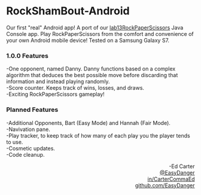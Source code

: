 # RockShamBout-Android
Our first "real" Android app! A port of our <a href="https://github.com/EasyDanger/lab13RockPaperScissors">lab13RockPaperScissors</a> Java Console app. Play RockPaperScissors from the comfort and convenience of your own Android mobile device! Tested on a Samsung Galaxy S7.

### 1.0.0 Features
-One opponent, named Danny. Danny functions based on a complex algorithm that deduces the best possible move before discarding that information and instead playing randomly.<br>
-Score counter. Keeps track of wins, losses, and draws.<br>
-Exciting RockPaperScissors gameplay!

### Planned Features
-Additional Opponents, Bart (Easy Mode) and Hannah (Fair Mode). <br>
  -Navivation pane.<br>
-Play tracker, to keep track of how many of each play you the player tends to use.<br>
-Cosmetic updates.<br>
-Code cleanup.<br>

<div align="right">-Ed Carter</div> 
<a href="https://twitter.com/EasyDanger"><div align="right">@EasyDanger</div></a>
<a href="https://linkedin.com/in/CarterCommaEd"><div align="right">in/CarterCommaEd </div></a>
<a href="https://github.com/EasyDanger"><div align="right">github.com/EasyDanger</div></a>
